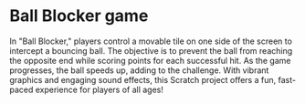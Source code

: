 # Ball Blocker game
In "Ball Blocker," players control a movable tile on one side of the screen to intercept a bouncing ball. The objective is to prevent the ball from reaching the opposite end while scoring points for each successful hit. As the game progresses, the ball speeds up, adding to the challenge. With vibrant graphics and engaging sound effects, this Scratch project offers a fun, fast-paced experience for players of all ages!
